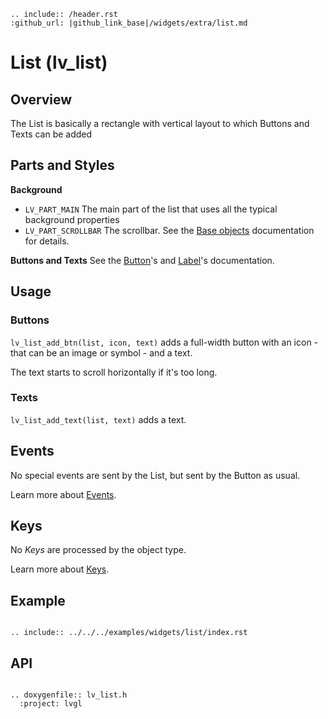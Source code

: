 ```eval_rst
.. include:: /header.rst 
:github_url: |github_link_base|/widgets/extra/list.md
```
# List (lv_list)

## Overview
The List is basically a rectangle with vertical layout to which Buttons and Texts can be added 

## Parts and Styles

**Background**
- `LV_PART_MAIN` The main part of the list that uses all the typical background properties
- `LV_PART_SCROLLBAR` The scrollbar. See the [Base objects](/widgets/obj) documentation for details.

**Buttons and Texts**
See the [Button](/widgets/core/btn)'s and [Label](/widgets/core/label)'s documentation.

## Usage

### Buttons
`lv_list_add_btn(list, icon, text)` adds a full-width button with an icon - that can be an image or symbol - and a text.

The text starts to scroll horizontally if it's too long.

### Texts
`lv_list_add_text(list, text)` adds a text.


## Events
No special events are sent by the List, but sent by the Button as usual.

Learn more about [Events](/overview/event).

## Keys
No *Keys* are processed by the object type.

Learn more about [Keys](/overview/indev).

## Example

```eval_rst

.. include:: ../../../examples/widgets/list/index.rst

```

## API 

```eval_rst

.. doxygenfile:: lv_list.h
  :project: lvgl
        
```
